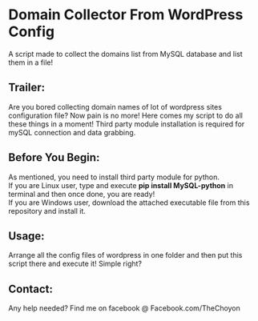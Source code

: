 # Domain Collector From WordPress Config
A script made to collect the domains list from MySQL database and list them in a file!

Trailer:
-------
Are you bored collecting domain names of lot of wordpress sites configuration file? Now pain is no more! Here comes my script to do all these things in a moment! Third party module installation is required for mySQL connection and data grabbing.

Before You Begin:
---------------
As mentioned, you need to install third party module for python.<br>
If you are Linux user, type and execute <b>pip install MySQL-python</b> in terminal and then once done, you are ready!<br>
If you are Windows user, download the attached executable file from this repository and install it.

Usage:
-----
Arrange all the config files of wordpress in one folder and then put this script there and execute it! Simple right?

Contact:
-------
Any help needed? Find me on facebook @ Facebook.com/TheChoyon
